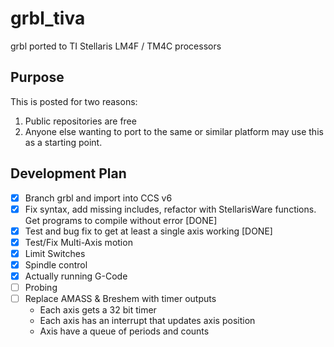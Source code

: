 # grbl_tiva
grbl ported to TI Stellaris LM4F / TM4C processors

## Purpose
This is posted for two reasons:
1. Public repositories are free
2. Anyone else wanting to port to the same or similar platform may use this as a starting point.

## Development Plan
- [x] Branch grbl and import into CCS v6
- [x] Fix syntax, add missing includes, refactor with StellarisWare functions. Get programs to compile without error [DONE]
- [x] Test and bug fix to get at least a single axis working [DONE]
- [x] Test/Fix Multi-Axis motion
- [x] Limit Switches
- [x] Spindle control
- [x] Actually running G-Code
- [ ] Probing
- [ ] Replace AMASS & Breshem with timer outputs
  * Each axis gets a 32 bit timer
  * Each axis has an interrupt that updates axis position
  * Axis have a queue of periods and counts
